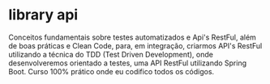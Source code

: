 # library api

Conceitos fundamentais sobre testes automatizados e Api's RestFul,  além de boas práticas e Clean Code, para, em integração, criarmos API's RestFul utilizando a técnica do TDD (Test Driven Development), onde desenvolveremos orientado a testes, uma API RestFul utilizando Spring Boot. Curso 100% prático onde eu codifico todos os códigos.